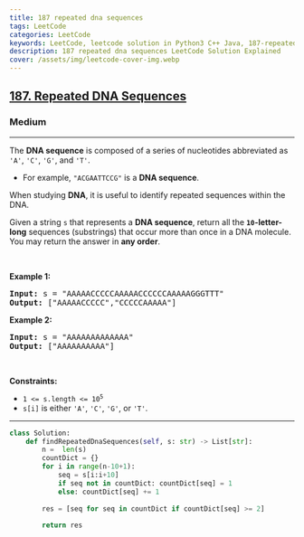```yaml
---
title: 187 repeated dna sequences
tags: LeetCode
categories: LeetCode
keywords: LeetCode, leetcode solution in Python3 C++ Java, 187-repeated-dna-sequences solution
description: 187 repeated dna sequences LeetCode Solution Explained
cover: /assets/img/leetcode-cover-img.webp
---
```



<h2><a href="https://leetcode.com/problems/repeated-dna-sequences/">187. Repeated DNA Sequences</a></h2><h3>Medium</h3><hr><div><p>The <strong>DNA sequence</strong> is composed of a series of nucleotides abbreviated as <code>'A'</code>, <code>'C'</code>, <code>'G'</code>, and <code>'T'</code>.</p>

<ul>
	<li>For example, <code>"ACGAATTCCG"</code> is a <strong>DNA sequence</strong>.</li>
</ul>

<p>When studying <strong>DNA</strong>, it is useful to identify repeated sequences within the DNA.</p>

<p>Given a string <code>s</code> that represents a <strong>DNA sequence</strong>, return all the <strong><code>10</code>-letter-long</strong> sequences (substrings) that occur more than once in a DNA molecule. You may return the answer in <strong>any order</strong>.</p>

<p>&nbsp;</p>
<p><strong>Example 1:</strong></p>
<pre><strong>Input:</strong> s = "AAAAACCCCCAAAAACCCCCCAAAAAGGGTTT"
<strong>Output:</strong> ["AAAAACCCCC","CCCCCAAAAA"]
</pre><p><strong>Example 2:</strong></p>
<pre><strong>Input:</strong> s = "AAAAAAAAAAAAA"
<strong>Output:</strong> ["AAAAAAAAAA"]
</pre>
<p>&nbsp;</p>
<p><strong>Constraints:</strong></p>

<ul>
	<li><code>1 &lt;= s.length &lt;= 10<sup>5</sup></code></li>
	<li><code>s[i]</code> is either <code>'A'</code>, <code>'C'</code>, <code>'G'</code>, or <code>'T'</code>.</li>
</ul>
</div>

---




```python
class Solution:
    def findRepeatedDnaSequences(self, s: str) -> List[str]:
        n =  len(s)
        countDict = {}
        for i in range(n-10+1):
            seq = s[i:i+10]
            if seq not in countDict: countDict[seq] = 1
            else: countDict[seq] += 1
        
        res = [seq for seq in countDict if countDict[seq] >= 2]
        
        return res
```
